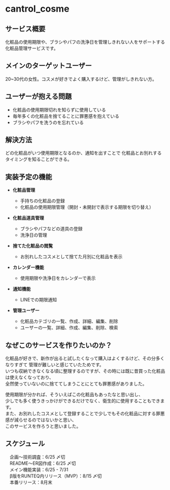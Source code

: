 # cantrol_cosme
## **サービス概要**
 化粧品の使用期限や、ブラシやパフの洗浄日を管理しきれない人をサポートする化粧品管理サービスです。

## **メインのターゲットユーザー**
 20~30代の女性。コスメが好きでよく購入するけど、管理がしきれない方。

## **ユーザーが抱える問題**
 - 化粧品の使用期限切れを知らずに使用している
 - 毎年多くの化粧品を捨てることに罪悪感を抱えている
 - ブラシやパフを洗うのを忘れている

## **解決方法**
 どの化粧品がいつ使用期限となるのか、通知を出すことで
 化粧品とお別れするタイミングを知ることができる。

## **実装予定の機能**
- **化粧品管理**
  - 手持ちの化粧品の登録
  - 化粧品の使用期限管理（開封・未開封で表示する期限を切り替え）

- **化粧品道具管理**
  - ブラシやパフなどの道具の登録
  - 洗浄日の管理

- **捨てた化粧品の閲覧**
  - お別れしたコスメとして捨てた月別に化粧品を表示

- **カレンダー機能**
  - 使用期限や洗浄日をカレンダーで表示

- **通知機能**
  - LINEでの期限通知

- **管理ユーザー**
  - 化粧品カテゴリの一覧、作成、詳細、編集、削除
  - ユーザーの一覧、詳細、作成、編集、削除、検索

## **なぜこのサービスを作りたいのか？**
 化粧品が好きで、新作が出ると試したくなって購入はよくするけど、その分多くなりすぎて
 管理が難しいと感じていたためです。  
 いつも収納できなくなる頃に整理するのですが、その時には既に昔買った化粧品は使えなくなっており、  
 全然使っていないのに捨ててしまうことにとても罪悪感がありました。
 
 使用期限が分かれば、そういえばこの化粧品もあったなと思い出し、  
 少しでも多く使うきっかけができるだけでなく、衛生的に使用することもできます。  
 また、お別れしたコスメとして登録することで少しでもその化粧品に対する罪悪感が減らせるのではないかと思い、  
 このサービスを作ろうと思いました。

## **スケジュール**
　企画〜技術調査：6/25 〆切  
　README〜ER図作成：6/25 〆切  
　メイン機能実装：6/25 - 7/31  
　β版をRUNTEQ内リリース（MVP）：8/15 〆切  
　本番リリース：8月末